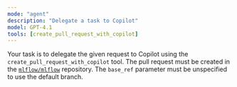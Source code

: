 ```yaml
---
mode: "agent"
description: "Delegate a task to Copilot"
model: GPT-4.1
tools: [create_pull_request_with_copilot]
---
```


Your task is to delegate the given request to Copilot using the `create_pull_request_with_copilot` tool. The pull request must be created in the [`mlflow/mlflow`](https://github.com/mlflow/mlflow) repository. The `base_ref` parameter must be unspecified to use the default branch.
